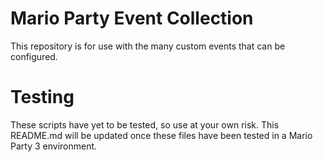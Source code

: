# Mario Party Event Collection

This repository is for use with the many custom events that can be configured.

# Testing

These scripts have yet to be tested, so use at your own risk. This README.md will be updated once these files have been tested in a Mario Party 3 environment.